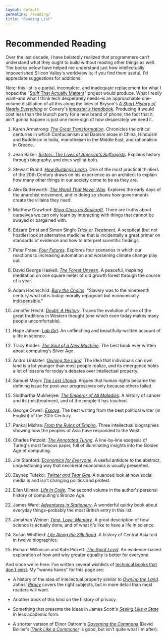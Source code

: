 ```yaml
---
layout: default
permalink: /reading/
title: "Reading List"
---
```

# Recommended Reading

Over the last decade,
I have belatedly realized that programmers can't understand what they ought to build
without reading other things as well.
The books below have helped me understand
just how intellectually impoverished Silicon Valley's worldview is;
if you find them useful,
I'd appreciate suggestions for additions.

Note: this list is a partial, incomplete, and inadequate replacement for
what I hoped the "[Stuff That Actually Matters][stam]" project would produce.
What I *really* want–and what I think tech desperately needs–is
an approachable one-volume distillation of all this
along the lines of Bryson's *[A Short History of Nearly Everything][everything]*
or Conery's *[Imposter's Handbook][imposters]*.
Producing it would cost less than the launch party for a new brand of phone;
the fact that it ain't gonna happen is just one more sign of how desperately we need it.

1. Karen Armstrong: *[The Great Transformation][great-transformation]*.
   Chronicles the critical centuries in which Confucianism and Daoism arose in China,
   Hinduism and Buddhism in India,
   monotheism in the Middle East,
   and rationalism in Greece.

1. Jean Baker: *[Sisters: The Lives of America's Suffragists][sisters]*.
   Explains history through biography,
   and does well at both.

1. Stewart Brand: *[How Buildings Learn][hbl]*.
   One of the most practical thinkers of the 20th Century draws on his experience as an architect
   to explain how many other things in our society come to be as they are.

1. Alex Butterworth: *[The World That Never Was][anarchists]*.
   Explores the early days of the anarchist movement,
   and in doing so shows how governments create the villains they need.

1. Matthew Crawford: *[Shop Class as Soulcraft][shop-class]*.
   There are truths about ourselves we can only learn
   by interacting with things that cannot be swayed or bargained with.

1. Edzard Ernst and Simon Singh: *[Trick or Treatment][trick-treatment]*.
   A sceptical (but not hostile) look at alternative medicine
   that is incidentally a great primer on standards of evidence
   and how to interpret scientific findings.

1. Peter Frase: *[Four Futures][four-futures]*.
   Explores four scenarios in which our reactions to increasing automation and worsening climate change
   play out.

1. David George Haskell: *[The Forest Unseen][forest-unseen]*.
   A peaceful, inspiring meditation on one square meter of old growth forest
   through the course of a year.

1. Adam Hochschild: *[Bury the Chains][chains]*.
   "Slavery was to the nineteenth century what oil is today:
   morally repugnant but economically indispensible."

1. Jennifer Hecht: *[Doubt: A History][doubt]*.
   Traces the evolution of one of the great traditions in Western thought
   (one which even today makes many people uncomfortable).

1. Hope Jahren: *[Lab Girl][lab-girl]*.
   An unflinching and beautifully-written account of a life in science. 

1. Tracy Kidder: *[The Soul of a New Machine][soul-machine]*.
   The best book ever written about computing's Silver Age.

1. Andro Linklater: *[Owning the Land][owning-land]*.
   The idea that individuals can own land is a lot younger than most people realize,
   and its emergence holds a lot of lessons for today's debates over intellectual property.

1. Samuel Moyn: *[The Last Utopia][last-utopia]*.
   Argues that human rights became the defining issue for post-war progressives
   only because others failed.

1. Siddhartha Mukherjee: *[The Emperor of All Maladies][emperor-maladies]*.
   A history of cancer and its (mis)treatment,
   and of the people it has touched.

1. George Orwell: *[Essays][orwell]*.
   The best writing from the best political writer (in English) of the 20th Century.

1. Pankaj Mishra: *[From the Ruins of Empire][empire]*.
   Three intellectual biographies showing how the peoples of Asia have responded to the West.

1. Charles Petzold: *[The Annotated Turing][annotated-turing]*.
   A line-by-line exegesis of Turing's most famous paper,
   full of illuminating insights into the Golden Age of computing.

1. Jim Stanford: *[Economics for Everyone][economics-everyone]*.
   A useful antidote to the abstract, unquestioning way that neoliberal economics is usually presented.

1. Zeynep Tufekci: *[Twitter and Tear Gas][twitter-tear-gas]*.
   A nuanced look at how social media is and isn't changing politics and protest.

1. Ellen Ullman: *[Life in Code][life-code]*.
   The second volume in the author's personal history of computing's Bronze Age.

1. James Ward: *[Adventures in Stationery][stationery]*.
   A wonderful quirky book about everyday things–probably the most British entry in this list.

1. Jonathan Weiner: *[Time, Love, Memory][tlm]*.
   A great description of how science is actually done,
   and of what it's like to have a life in science.

1. Susan Whitfield: *[Life Along the Silk Road][silk-road]*.
   A history of Central Asia told in twelve biographies.

1. Richard Wilkinson and Kate Pickett: *[The Spirit Level][spirit-level]*.
   An evidence-based exploration of how and why greater equality is better for everyone.

And since we're here:
I've written several wishlists of [technical books that don't exist][not-on-the-shelves].
My "wanna haves" for this page are:

- A history of the idea of intellectual property similar to *[Owning the Land][owning-land]*.
  Johns' *[Piracy](https://www.amazon.com/Piracy-Intellectual-Property-Gutenberg-Gates/dp/0226401197/)*
  covers the right subjects,
  but in more detail than most readers will want.

- Another book of this kind on the history of privacy.

- Something that presents the ideas in James Scott's *[Seeing Like a State][seeing-like-state]*
  in less academic form.

- A shorter version of Elinor Ostrom's *[Governing the Commons][governing-commons]*
  (David Bollier's *[Think Like a Commoner][think-like-commoner]* is good,
  but isn't quite what I'm after).

[adult-motivation]: https://www.amazon.com/Enhancing-Adult-Motivation-Learn-Comprehensive/dp/1119077990/
[anarchists]: https://www.amazon.com/World-That-Never-Was-Anarchists/dp/037542511X/
[annotated-turing]: https://www.amazon.com/Annotated-Turing-Through-Historic-Computability/dp/0470229055/
[babt]: https://www.amazon.com/Building-Better-Teacher-Teaching-Everyone/dp/0393351084/
[bpco]: https://www.amazon.com/Building-Powerful-Community-Organizations-Personal/dp/0977151808/
[chains]: https://www.amazon.com/Bury-Chains-Prophets-Rebels-Empires/dp/0618619070/
[clubhouse]: https://www.amazon.com/Unlocking-Clubhouse-Women-Computing-Press/dp/0262632691/
[cs-teaching-guide]: https://www.amazon.com/Guide-Teaching-Computer-Science-Activity-Based/dp/1447166299/
[datacamp]: http://datacamp.com
[discussion-book]: https://www.amazon.com/Discussion-Book-Great-People-Talking/dp/1119049717/
[dont-like-school]: https://www.amazon.com/Why-Dont-Students-Like-School/dp/047059196X/
[doubt]: https://www.amazon.com/Doubt-Doubters-Innovation-Jefferson-Dickinson/dp/0060097957/
[economics-everyone]: https://www.amazon.com/Economics-Everyone-Second-Short-Capitalism/dp/0745335780/
[emperor-maladies]: https://www.amazon.com/Emperor-All-Maladies-Biography-Cancer/dp/1439170916/
[empire]: https://www.amazon.com/Ruins-Empire-Intellectuals-Remade-Asia/dp/0374249598/
[everything]: https://www.amazon.com/Short-History-Nearly-Everything/dp/0767908171/
[fearless]: https://www.amazon.com/Fearless-Change-Patterns-Introducing-Ideas/dp/0201741571/
[finnish-lessons]: https://www.amazon.com/Finnish-Lessons-2-0-Educational-Finland/dp/0807755850/
[forest-unseen]: https://www.amazon.com/Forest-Unseen-Years-Watch-Nature/dp/0143122940/
[four-futures]: https://www.amazon.com/Four-Futures-After-Capitalism-Jacobin/dp/1781688133/
[governing-commons]: https://www.amazon.com/Governing-Commons-Evolution-Institutions-Collective/dp/1107569788/
[great-transformation]: https://www.amazon.com/Four-Futures-After-Capitalism-Jacobin/dp/1781688133/
[guzdial-blog]: https://computinged.wordpress.com/
[guzdial-lcd]: https://www.amazon.com/Learner-Centered-Design-Computing-Education-Human-centered/dp/1627053514/
[hbl]: https://www.amazon.com/How-Buildings-Learn-Happens-Theyre/dp/0140139966/
[hlw]: https://www.amazon.com/How-Learning-Works-Research-Based-Principles/dp/0470484101/
[icer]: https://sigcse.org/sigcse/events/icer
[imposters]: https://bigmachine.io/products/the-imposters-handbook
[iticse]: https://sigcse.org/sigcse/events/iticse
[lab-girl]: https://www.amazon.com/Lab-Girl-Hope-Jahren/dp/1101873728/
[lang-cheating]: https://www.amazon.com/Cheating-Lessons-Learning-Academic-Dishonesty/dp/0674724631/
[last-utopia]: https://www.amazon.com/Last-Utopia-Human-Rights-History/dp/0674048725/
[learning-scientists]: http://www.learningscientists.org/
[life-code]: https://www.amazon.com/Life-Code-Personal-History-Technology/dp/0374534519/
[lower-ed]: https://www.amazon.com/Lower-Ed-Troubling-Profit-Colleges/dp/1620970600/
[minds-online]: https://www.amazon.com/Minds-Online-Teaching-Effectively-Technology/dp/0674660021/
[mindstorms]: https://www.amazon.com/Mindstorms-Children-Computers-Powerful-Ideas/dp/0465046746/
[monsters-ed-tech]: http://monsters.hackeducation.com/
[not-on-the-shelves]: {{site.github.url}}/not-on-the-shelves/
[orwell]: https://www.amazon.com/Essays-Everymans-Library-Contemporary-Classics/dp/0375415033/
[owning-land]: https://www.amazon.com/Owning-Earth-Transforming-History-Ownership/dp/1620402890/
[physics]: https://www.amazon.com/Physics-Future-Presidents-Science-Headlines/dp/0393337111/
[seeing-like-state]: https://www.amazon.com/Seeing-Like-State-Condition-Institution/dp/0300070160/
[shallow-end]: https://www.amazon.com/Stuck-Shallow-End-Education-Computing/dp/0262514044/
[shop-class]: https://www.amazon.com/Shop-Class-Soulcraft-Inquiry-Value/dp/0143117467/
[sigcse]: https://sigcse.org/sigcse/events/symposia
[silk-road]: https://www.amazon.com/Life-along-Silk-Road-Second/dp/0520280598/
[sisters]: https://www.amazon.com/Sisters-Americas-Suffragists-Jean-Baker/dp/0809087030/
[small-teaching]: https://www.amazon.com/Small-Teaching-Everyday-Lessons-Learning/dp/1118944496/
[soul-machine]: https://www.amazon.com/Soul-New-Machine-Tracy-Kidder/dp/0316491977
[spirit-level]: https://www.amazon.com/Spirit-Level-Equality-Societies-Stronger/dp/1608190366/
[stam]: {{site.github.url}}/2016/11/13/stuff-that-actually-matters.html
[stationery]: https://www.amazon.com/Adventures-Stationery-Journey-Through-Pencil/dp/1846686164/
[teacher-psychology]: https://www.amazon.com/Every-Teacher-Needs-About-Psychology/dp/1909717851/
[teaching-for-learning]: https://www.amazon.com/Teaching-Learning-Intentionally-Educational-Activities/dp/0415699363/
[teaching-what-you-dont-know]: https://www.amazon.com/Teaching-What-You-Dont-Know/dp/0674035801/
[think-like-commoner]: https://www.amazon.com/Think-Like-Commoner-Introduction-Commons/dp/0865717680/
[tlm]: https://www.amazon.com/Time-Love-Memory-Biologist-Behavior/dp/0679763902/
[trick-treatment]: https://www.amazon.com/Trick-Treatment-Undeniable-Alternative-Medicine/dp/0393337782/
[twitter-tear-gas]: https://www.amazon.com/Twitter-Tear-Gas-Fragility-Networked/dp/0300215126/
[urban-myths]: https://www.amazon.com/Urban-Myths-about-Learning-Education/dp/0128015373/
